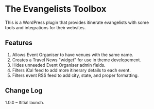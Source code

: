# The Evangelists Toolbox

This is a WordPress plugin that provides itinerate evangelists with some tools and integrations for their websites.

## Features

1. Allows Event Organiser to have venues with the same name.
2. Creates a Travel News "widget" for use in theme developement.
3. Hides unneeded Event Organiser admin fields.
4. Filters iCal feed to add more itinerary details to each event.
5. Filters event RSS feed to add city, state, and proper formatting.

## Change Log

1.0.0 – Ititial launch.
